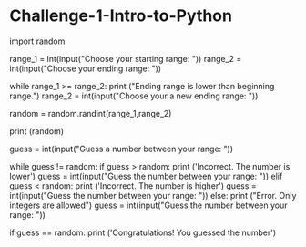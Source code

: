 # Challenge-1-Intro-to-Python
import random

range_1 = int(input("Choose your starting range: "))
range_2 = int(input("Choose your ending range: "))

while range_1 >= range_2: 
    print ("Ending range is lower than beginning range.")
    range_2 = int(input("Choose your a new ending range: "))

random = random.randint(range_1,range_2)

print (random)


guess = int(input("Guess a number between your range: "))


while guess != random:
    if guess > random:
        print ('Incorrect. The number is lower')
        guess = int(input("Guess the number between your range: "))
    elif guess < random:
        print ('Incorrect. The number is higher')
        guess = int(input("Guess the number between your range: "))
    else:
        print ("Error. Only integers are allowed")
        guess = int(input("Guess the number between your range: "))
        
if guess == random:
    print ('Congratulations! You guessed the number')
